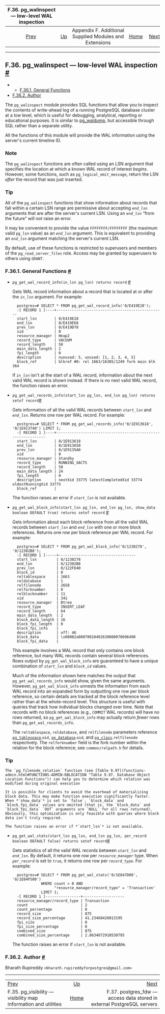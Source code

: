 <!--?xml version="1.0" encoding="UTF-8" standalone="no"?-->

|                       F.36. pg\_walinspect — low-level WAL inspection                       |                                                                             |                                                        |                                                       |                                                                                                                   |
| :-----------------------------------------------------------------------------------------: | :-------------------------------------------------------------------------- | :----------------------------------------------------: | ----------------------------------------------------: | ----------------------------------------------------------------------------------------------------------------: |
| [Prev](pgvisibility.html "F.35. pg_visibility — visibility map information and utilities")  | [Up](contrib.html "Appendix F. Additional Supplied Modules and Extensions") | Appendix F. Additional Supplied Modules and Extensions | [Home](index.html "PostgreSQL 17devel Documentation") |  [Next](postgres-fdw.html "F.37. postgres_fdw —&#xA;   access data stored in external PostgreSQL&#xA;   servers") |

***

## F.36. pg\_walinspect — low-level WAL inspection [#](#PGWALINSPECT)

  * *   [F.36.1. General Functions](pgwalinspect.html#PGWALINSPECT-FUNCS)
* [F.36.2. Author](pgwalinspect.html#PGWALINSPECT-AUTHOR)

The `pg_walinspect` module provides SQL functions that allow you to inspect the contents of write-ahead log of a running PostgreSQL database cluster at a low level, which is useful for debugging, analytical, reporting or educational purposes. It is similar to [pg\_waldump](pgwaldump.html "pg_waldump"), but accessible through SQL rather than a separate utility.

All the functions of this module will provide the WAL information using the server's current timeline ID.

### Note

The `pg_walinspect` functions are often called using an LSN argument that specifies the location at which a known WAL record of interest *begins*. However, some functions, such as `pg_logical_emit_message`, return the LSN *after* the record that was just inserted.

### Tip

All of the `pg_walinspect` functions that show information about records that fall within a certain LSN range are permissive about accepting *`end_lsn`* arguments that are after the server's current LSN. Using an *`end_lsn`* “from the future” will not raise an error.

It may be convenient to provide the value `FFFFFFFF/FFFFFFFF` (the maximum valid `pg_lsn` value) as an *`end_lsn`* argument. This is equivalent to providing an *`end_lsn`* argument matching the server's current LSN.

By default, use of these functions is restricted to superusers and members of the `pg_read_server_files` role. Access may be granted by superusers to others using `GRANT`.

### F.36.1. General Functions [#](#PGWALINSPECT-FUNCS)

* `pg_get_wal_record_info(in_lsn pg_lsn) returns record` [#](#PGWALINSPECT-FUNCS-PG-GET-WAL-RECORD-INFO)

    Gets WAL record information about a record that is located at or after the *`in_lsn`* argument. For example:

        postgres=# SELECT * FROM pg_get_wal_record_info('0/E419E28');
        -[ RECORD 1 ]----+-------------------------------------------------
        start_lsn        | 0/E419E28
        end_lsn          | 0/E419E68
        prev_lsn         | 0/E419D78
        xid              | 0
        resource_manager | Heap2
        record_type      | VACUUM
        record_length    | 58
        main_data_length | 2
        fpi_length       | 0
        description      | nunused: 5, unused: [1, 2, 3, 4, 5]
        block_ref        | blkref #0: rel 1663/16385/1249 fork main blk 364

    If *`in_lsn`* isn't at the start of a WAL record, information about the next valid WAL record is shown instead. If there is no next valid WAL record, the function raises an error.

* `pg_get_wal_records_info(start_lsn pg_lsn, end_lsn pg_lsn) returns setof record`[#](#PGWALINSPECT-FUNCS-PG-GET-WAL-RECORDS-INFO)

    Gets information of all the valid WAL records between *`start_lsn`* and *`end_lsn`*. Returns one row per WAL record. For example:

        postgres=# SELECT * FROM pg_get_wal_records_info('0/1E913618', '0/1E913740') LIMIT 1;
        -[ RECORD 1 ]----+--------------------------------------------------------------
        start_lsn        | 0/1E913618
        end_lsn          | 0/1E913650
        prev_lsn         | 0/1E9135A0
        xid              | 0
        resource_manager | Standby
        record_type      | RUNNING_XACTS
        record_length    | 50
        main_data_length | 24
        fpi_length       | 0
        description      | nextXid 33775 latestCompletedXid 33774 oldestRunningXid 33775
        block_ref        |

    The function raises an error if *`start_lsn`* is not available.

* `pg_get_wal_block_info(start_lsn pg_lsn, end_lsn pg_lsn, show_data boolean DEFAULT true) returns setof record` [#](#PGWALINSPECT-FUNCS-PG-GET-WAL-BLOCK-INFO)

    Gets information about each block reference from all the valid WAL records between *`start_lsn`* and *`end_lsn`* with one or more block references. Returns one row per block reference per WAL record. For example:

        postgres=# SELECT * FROM pg_get_wal_block_info('0/1230278', '0/12302B8');
        -[ RECORD 1 ]-----+-----------------------------------
        start_lsn         | 0/1230278
        end_lsn           | 0/12302B8
        prev_lsn          | 0/122FD40
        block_id          | 0
        reltablespace     | 1663
        reldatabase       | 1
        relfilenode       | 2658
        relforknumber     | 0
        relblocknumber    | 11
        xid               | 341
        resource_manager  | Btree
        record_type       | INSERT_LEAF
        record_length     | 64
        main_data_length  | 2
        block_data_length | 16
        block_fpi_length  | 0
        block_fpi_info    |
        description       | off: 46
        block_data        | \x00002a00070010402630000070696400
        block_fpi_data    |

    This example involves a WAL record that only contains one block reference, but many WAL records contain several block references. Rows output by `pg_get_wal_block_info` are guaranteed to have a unique combination of *`start_lsn`* and *`block_id`* values.

    Much of the information shown here matches the output that `pg_get_wal_records_info` would show, given the same arguments. However, `pg_get_wal_block_info` unnests the information from each WAL record into an expanded form by outputting one row per block reference, so certain details are tracked at the block reference level rather than at the whole-record level. This structure is useful with queries that track how individual blocks changed over time. Note that records with no block references (e.g., `COMMIT` WAL records) will have no rows returned, so `pg_get_wal_block_info` may actually return *fewer* rows than `pg_get_wal_records_info`.

    The `reltablespace`, `reldatabase`, and `relfilenode` parameters reference [`pg_tablespace`](catalog-pg-tablespace.html "53.56. pg_tablespace").`oid`, [`pg_database`](catalog-pg-database.html "53.15. pg_database").`oid`, and [`pg_class`](catalog-pg-class.html "53.11. pg_class").`relfilenode` respectively. The `relforknumber` field is the fork number within the relation for the block reference; see `common/relpath.h` for details.

### Tip

    The `pg_filenode_relation` function (see [Table 9.97](functions-admin.html#FUNCTIONS-ADMIN-DBLOCATION "Table 9.97. Database Object Location Functions")) can help you to determine which relation was modified during original execution

    It is possible for clients to avoid the overhead of materializing block data. This may make function execution significantly faster. When *`show_data`* is set to `false`, `block_data` and `block_fpi_data` values are omitted (that is, the `block_data` and `block_fpi_data` `OUT` arguments are `NULL` for all rows returned). Obviously, this optimization is only feasible with queries where block data isn't truly required.

    The function raises an error if *`start_lsn`* is not available.

* `pg_get_wal_stats(start_lsn pg_lsn, end_lsn pg_lsn, per_record boolean DEFAULT false) returns setof record`[#](#PGWALINSPECT-FUNCS-PG-GET-WAL-STATS)

    Gets statistics of all the valid WAL records between *`start_lsn`* and *`end_lsn`*. By default, it returns one row per *`resource_manager`* type. When *`per_record`* is set to `true`, it returns one row per *`record_type`*. For example:

        postgres=# SELECT * FROM pg_get_wal_stats('0/1E847D00', '0/1E84F500')
                   WHERE count > 0 AND
                         "resource_manager/record_type" = 'Transaction'
                   LIMIT 1;
        -[ RECORD 1 ]----------------+-------------------
        resource_manager/record_type | Transaction
        count                        | 2
        count_percentage             | 8
        record_size                  | 875
        record_size_percentage       | 41.23468426013195
        fpi_size                     | 0
        fpi_size_percentage          | 0
        combined_size                | 875
        combined_size_percentage     | 2.8634072910530795

    The function raises an error if *`start_lsn`* is not available.

### F.36.2. Author [#](#PGWALINSPECT-AUTHOR)

Bharath Rupireddy `<bharath.rupireddyforpostgres@gmail.com>`

***

|                                                                                             |                                                                             |                                                                                                                   |
| :------------------------------------------------------------------------------------------ | :-------------------------------------------------------------------------: | ----------------------------------------------------------------------------------------------------------------: |
| [Prev](pgvisibility.html "F.35. pg_visibility — visibility map information and utilities")  | [Up](contrib.html "Appendix F. Additional Supplied Modules and Extensions") |  [Next](postgres-fdw.html "F.37. postgres_fdw —&#xA;   access data stored in external PostgreSQL&#xA;   servers") |
| F.35. pg\_visibility — visibility map information and utilities                             |            [Home](index.html "PostgreSQL 17devel Documentation")            |                                           F.37. postgres\_fdw — access data stored in external PostgreSQL servers |
